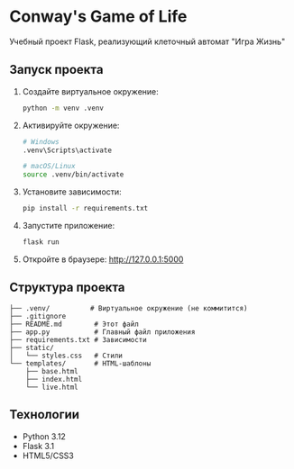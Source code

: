 # Conway's Game of Life

Учебный проект Flask, реализующий клеточный автомат "Игра Жизнь"

## Запуск проекта

1. Создайте виртуальное окружение:
   ```bash
   python -m venv .venv
   ```

2. Активируйте окружение:
   ```bash
   # Windows
   .venv\Scripts\activate
   
   # macOS/Linux
   source .venv/bin/activate
   ```

3. Установите зависимости:
   ```bash
   pip install -r requirements.txt
   ```

4. Запустите приложение:
   ```bash
   flask run
   ```

5. Откройте в браузере: http://127.0.0.1:5000

## Структура проекта
```
├── .venv/          # Виртуальное окружение (не коммитится)
├── .gitignore
├── README.md        # Этот файл
├── app.py           # Главный файл приложения
├── requirements.txt # Зависимости
├── static/
│   └── styles.css   # Стили
└── templates/       # HTML-шаблоны
    ├── base.html
    ├── index.html
    └── live.html
```

## Технологии
- Python 3.12
- Flask 3.1
- HTML5/CSS3